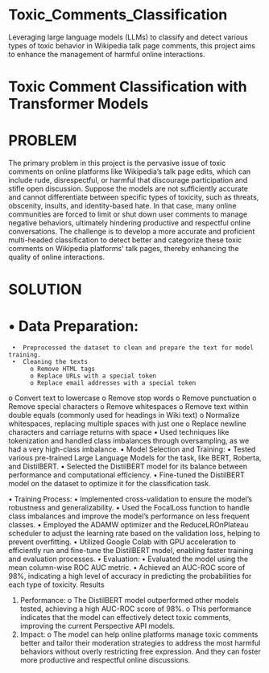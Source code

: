 # Toxic_Comments_Classification
Leveraging large language models (LLMs) to classify and detect various types of toxic behavior in Wikipedia talk page comments, this project aims to enhance the management of harmful online interactions.

# Toxic Comment Classification with Transformer Models

# PROBLEM
The primary problem in this project is the pervasive issue of toxic comments on online platforms like Wikipedia’s talk page edits, which can include rude, disrespectful, or harmful that discourage participation and stifle open discussion. Suppose the models are not sufficiently accurate and cannot differentiate between specific types of toxicity, such as threats, obscenity, insults, and identity-based hate. In that case, many online communities are forced to limit or shut down user comments to manage negative behaviors, ultimately hindering productive and respectful online conversations. The challenge is to develop a more accurate and proficient multi-headed classification to detect better and categorize these toxic comments on Wikipedia platforms' talk pages, thereby enhancing the quality of online interactions.

# SOLUTION
# • Data Preparation:
     •	Preprocessed the dataset to clean and prepare the text for model training.
     •	Cleaning the texts 
          o Remove HTML tags 
          o Replace URLs with a special token
          o Replace email addresses with a special token
o	Convert text to lowercase
o	Remove stop words
o	Remove punctuation
o	Remove special characters
o	Remove whitespaces
o	Remove text within double equals (commonly used for headings in Wiki text)
o	Normalize whitespaces, replacing multiple spaces with just one
o	Replace newline characters and carriage returns with space
•	Used techniques like tokenization and handled class imbalances through oversampling, as we had a very high-class imbalance. 
• Model Selection and Training:
•	Tested various pre-trained Large Language Models for the task, like BERT, Roberta, and DistilBERT. 
•	Selected the DistilBERT model for its balance between performance and computational efficiency.
•	Fine-tuned the DistilBERT model on the dataset to optimize it for the classification task.

• Training Process:
•	Implemented cross-validation to ensure the model’s robustness and generalizability.
•	Used the FocalLoss function to handle class imbalances and improve the model’s performance on less frequent classes.
•	Employed the ADAMW optimizer and the ReduceLROnPlateau scheduler to adjust the learning rate based on the validation loss, helping to prevent overfitting.
•	Utilized Google Colab with GPU acceleration to efficiently run and fine-tune the DistilBERT model, enabling faster training and evaluation processes.
• Evaluation:
•	Evaluated the model using the mean column-wise ROC AUC metric.
•	Achieved an AUC-ROC score of 98%, indicating a high level of accuracy in predicting the probabilities for each type of toxicity.
Results
1.	Performance:
o	The DistilBERT model outperformed other models tested, achieving a high AUC-ROC score of 98%.
o	This performance indicates that the model can effectively detect toxic comments, improving the current Perspective API models.
2.	Impact:
o	The model can help online platforms manage toxic comments better and tailor their moderation strategies to address the most harmful behaviors without overly restricting free expression. And they can foster more productive and respectful online discussions.
